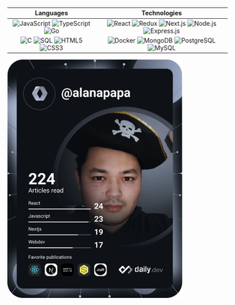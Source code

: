<!-- [![](./alnplogo.png)](https://www.alnp.pw/)-->
###

|   Languages  |  Technologies    |
| :------------: |:---------------:|
![JavaScript](https://img.shields.io/badge/-JavaScript-2F353F?&logo=JavaScript) ![TypeScript](https://img.shields.io/badge/-TypeScript-2F353F?&logo=TypeScript) ![Go](https://img.shields.io/badge/-Go-2F353F?&logo=Go) | ![React](https://img.shields.io/badge/-React-2F353F?&logo=React) ![Redux](https://img.shields.io/badge/-Redux-2F353F?&logo=Redux) ![Next.js](https://img.shields.io/badge/-Next-2F353F?&logo=NEXT.JS) ![Node.js](https://img.shields.io/badge/-Node-2F353F?&logo=node.js) ![Express.js](https://img.shields.io/badge/-Express-2F353F?&logo=Express)
![C](https://img.shields.io/badge/-C-2F353F?&logo=C) ![SQL](https://img.shields.io/badge/-SQL-2F353F?&logo=MySQL) ![HTML5](https://img.shields.io/badge/-HTML5-2F353F?&logo=HTML5) ![CSS3](https://img.shields.io/badge/-CSS3-2F353F?&logo=CSS3) | ![Docker](https://img.shields.io/badge/-Docker-2F353F?&logo=Docker) ![MongoDB](https://img.shields.io/badge/-MongoDB-2F353F?&logo=MongoDB) ![PostgreSQL](https://img.shields.io/badge/-PostgreSQL-2F353F?&logo=PostgreSQL) ![MySQL](https://img.shields.io/badge/-MySQL-2F353F?&logo=MySQL)


<!-- <p>
<a>
<img height="100px" src="https://github-readme-stats.vercel.app/api/top-langs/?username=alanapapa&width=100&hide=html&hide_title=true&hide_border=true&layout=compact&langs_count=6&exclude_repo=comp426,Redventures-Movie-Quotes&theme=nord" />
<img height="100px" src="https://github-readme-stats.vercel.app/api?username=alanapapa&width=100%&hide_title=true&hide_border=true&show_icons=true&include_all_commits=true&count_private=true&line_height=21&theme=nord" /></a>
</p> -->


<a href="https://www.alnp.pw/" target="_blank"><img src="https://github.com/alanapapa/alanapapa/blob/master/devcard.svg" width="400" alt="Berik's Dev Card"/></a>
